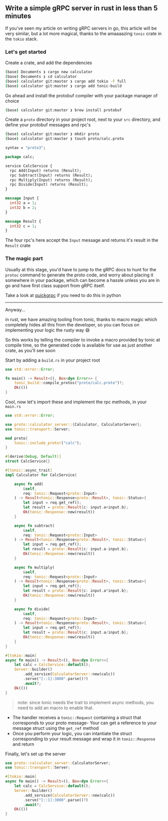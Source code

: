 ## Write a simple gRPC server in rust in less than 5 minutes

If you've seen my article on writing gRPC servers in go, this article will be very similar, but a lot more magical, thanks to the amaaaazing `tonic` crate in the `tokio` stack.

### Let's get started

Create a crate, and add the dependencies

```bash
(base) Documents ❯ cargo new calculator
(base) Documents ❯ cd calculator
(base) calculator git:master ❯ cargo add tokio -F full                                              (base) calculator git:master ❯ cargo add tonic
(base) calculator git:master ❯ cargo add tonic-build
```

Go ahead and install the protobuf compiler with your package manager of choice

```bash
(base) calculator git:master ❯ brew install protobuf 
```

Create a `proto` directory in your project root, next to your `src` directory, and define your protobuf messages and rpc's

```bash
(base) calculator git:master ❯ mkdir proto
(base) calculator git:master ❯ touch proto/calc.proto
```

```proto
syntax = "proto3";

package calc;

service CalcService {
  rpc Add(Input) returns (Result);
  rpc Subtract(Input) returns (Result);
  rpc Multiply(Input) returns (Result);
  rpc Divide(Input) returns (Result);
}

message Input {
  int32 a = 1;
  int32 b = 2;
}

message Result {
  int32 c = 1;
}
```

The four rpc's here accept the `Input` message and returns it's result in the `Result` crate

### The magic part

Usually at this stage, you'd have to jump to the gRPC docs to hunt for the `protoc` command to generate the proto code, and worry about placing it somewhere in your package, which can become a hassle unless you are in go and have first class support from gRPC itself.

Take a look at [quickgrpc](https://pypi.org/project/quickgrpc/) if you need to do this in python

---

Anyway...

in rust, we have amazing tooling from tonic, thanks to macro magic which completely hides all this from the developer, so you can focus on implementing your logic the rusty way 😄

So this works by telling the compiler to invoke a macro provided by tonic at compile time, so the generated code is available for use as just another crate, as you'll see soon

Start by adding a `build.rs` in your project root

```rust
use std::error::Error;

fn main() -> Result<(), Box<dyn Error>> {
    tonic_build::compile_protos("proto/calc.proto")?;
    Ok(())
}
```

Cool, now let's import these and implement the rpc methods, in your `main.rs`

```rust
use std::error::Error;

use proto::calculator_server::{Calculator, CalculatorServer};
use tonic::transport::Server;

mod proto{
    tonic::include_proto!("calc");
}

#[derive(Debug, Default)]
struct CalcService{}

#[tonic::async_trait]
impl Calculator for CalcService{

    async fn add(
        &self, 
        req: tonic::Request<proto::Input>
    ) -> Result<tonic::Response<proto::Result>, tonic::Status>{
        let input = req.get_ref();
        let result = proto::Result{c: input.a+input.b};
        Ok(tonic::Response::new(result))
    }

    async fn subtract(
        &self, 
        req: tonic::Request<proto::Input>
    ) -> Result<tonic::Response<proto::Result>, tonic::Status>{
        let input = req.get_ref();
        let result = proto::Result{c: input.a-input.b};
        Ok(tonic::Response::new(result))
    }

    async fn multiply(
        &self, 
        req: tonic::Request<proto::Input>
    ) -> Result<tonic::Response<proto::Result>, tonic::Status>{
        let input = req.get_ref();
        let result = proto::Result{c: input.a*input.b};
        Ok(tonic::Response::new(result))
    }

    async fn divide(
        &self, 
        req: tonic::Request<proto::Input>
    ) -> Result<tonic::Response<proto::Result>, tonic::Status>{
        let input = req.get_ref();
        let result = proto::Result{c: input.a/input.b};
        Ok(tonic::Response::new(result))
    }
}

#[tokio::main]
async fn main() -> Result<(), Box<dyn Error>>{
    let calc = CalcService::default();
    Server::builder()
        .add_service(CalculatorServer::new(calc))
        .serve("[::1]:3000".parse()?)
        .await?;
    Ok(())
}
```

> note: since tonic needs the trait to implement async methods, you need to add an macro to enable that. 

- The handler receives a `tonic::Request` containing a struct that corresponds to your proto message- Your can get a reference to your message struct using the `get_ref` method
- Once you perform your logic, you can intantiate the struct corresponding to your result message and wrap it in `tonic::Response` and return

Finally, let's set up the server

```rust
use proto::calculator_server::CalculatorServer;
use tonic::transport::Server;

#[tokio::main]
async fn main() -> Result<(), Box<dyn Error>>{
    let calc = CalcService::default();
    Server::builder()
        .add_service(CalculatorServer::new(calc))
        .serve("[::1]:3000".parse()?)
        .await?;
    Ok(())
}
```
